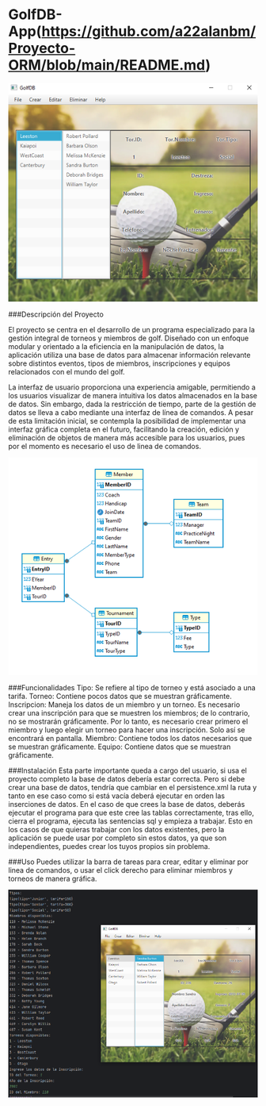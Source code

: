 # GolfDB-App(https://github.com/a22alanbm/Proyecto-ORM/blob/main/README.md)

<p align="center">
  <img src="images/image.png"  alt="Image">
</p>

###Descripción del Proyecto

El proyecto se centra en el desarrollo de un programa especializado para la gestión integral de torneos y miembros de golf. Diseñado con un enfoque modular y orientado a la eficiencia en la manipulación de datos, la aplicación utiliza una base de datos para almacenar información relevante sobre distintos eventos, tipos de miembros, inscripciones y equipos relacionados con el mundo del golf.

La interfaz de usuario proporciona una experiencia amigable, permitiendo a los usuarios visualizar de manera intuitiva los datos almacenados en la base de datos. Sin embargo, dada la restricción de tiempo, parte de la gestión de datos se lleva a cabo mediante una interfaz de línea de comandos. A pesar de esta limitación inicial, se contempla la posibilidad de implementar una interfaz gráfica completa en el futuro, facilitando la creación, edición y eliminación de objetos de manera más accesible para los usuarios, pues por el momento es necesario el uso de linea de comandos.


<p align="center">
  <img src="images/image-2.png" alt="Image">
</p>
###Funcionalidades
Tipo: Se refiere al tipo de torneo y está asociado a una tarifa.
Torneo: Contiene pocos datos que se muestran gráficamente.
Inscripcion: Maneja los datos de un miembro y un torneo. Es necesario crear una inscripción para que se muestren los miembros; de lo contrario, no se mostrarán gráficamente. Por lo tanto, es necesario crear primero el miembro y luego elegir un torneo para hacer una inscripción. Solo así se encontrará en pantalla.
Miembro: Contiene todos los datos necesarios que se muestran gráficamente.
Equipo: Contiene datos que se muestran gráficamente.

###Instalación
Esta parte importante queda a cargo del usuario, si usa el proyecto completo la base de datos debería estar correcta.
Pero si debe crear una base de datos, tendría que cambiar en el persistence.xml la ruta y tanto en ese caso como si está vacía deberá ejecutar en orden las inserciones de datos.
En el caso de que crees la base de datos, deberás ejecutar el programa para que este cree las tablas correctamente, tras ello, cierra el programa, ejecuta las sentencias sql y empieza a trabajar.
Esto en los casos de que quieras trabajar con los datos existentes, pero la aplicación se puede usar por completo sin estos datos, ya que son independientes, puedes crear los tuyos propios sin problema.


###Uso
Puedes utilizar la barra de tareas para crear, editar y eliminar por linea de comandos, o usar el click derecho para eliminar miembros y torneos de manera gráfica.

<p align="center">
  <img src="images/image-3.png" alt="Image">
</p>